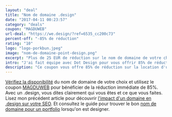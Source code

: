 ```yaml
---
layout: "deal"
title: "Nom de domaine .design"
date: "2017-04-11 00:23:57"
category: "deals"
coupon: "MAGDUWEB"
url-deal: "https://we.design/?ref=6535_cc200c73"
percent-off: "-85% de réduction"
rating: "10"
logo: "logo-porkbun.jpeg"
image: "nom-de-domaine-point-design.png"
excerpt: "Plus de 25 EUR de réduction sur le nom de domaine de votre choix avec l'extension en .design."
intro: "J'ai fait équipe avec Dot Design pour vous offrir 85% de réduction sur les noms de domaine en .design. Utilisez le coupon de réduction [MAGDUWEB](https://we.design/?ref=6535_cc200c73) pour obtenir le nom de domaine de votre choix pour 4 EUR durant la première année. A ce prix, vous avez presque un **nom de domaine gratuit**."
description: "Ce coupon vous offre 85% de réduction sur la location d'un nom de domaine en .design. Economisez 25 EUR sur la 1ère année d'abonnement."
---
```

[Vérifiez la disponibilité](https://we.design/?ref=6535_cc200c73) du nom de domaine de votre choix et utilisez le coupon [MAGDUWEB](https://we.design/?ref=6535_cc200c73) pour bénéficier de la réduction immédiate de 85%. Avec un .design, vous dites clairement qui vous êtes et ce que vous faites. Lisez mon précédent article pour découvrir [l'impact d'un domaine en .design sur votre SEO](http://www.magazineduwebdesign.com/conseils/guides/comment-obtenir-son-nom-de-domaine-gratuit-extension-design-et-impact-seo/). Et consultez le guide pour trouver le bon [nom de domaine pour un portfolio](http://www.magazineduwebdesign.com/conseils/guides/comment-choisir-le-nom-de-domaine-de-son-portfolio/) lorsqu'on est designer.
